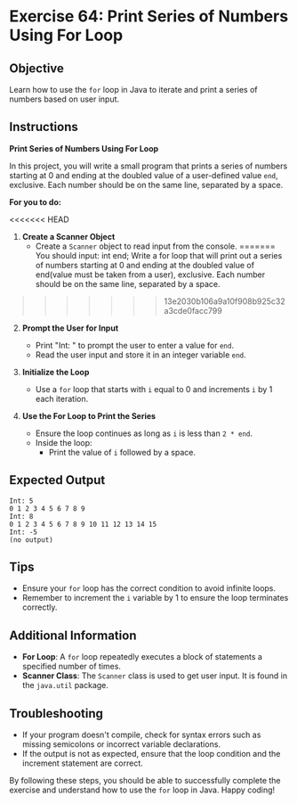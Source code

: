 # Exercise 64: Print Series of Numbers Using For Loop

## Objective
Learn how to use the `for` loop in Java to iterate and print a series of numbers based on user input.

## Instructions

**Print Series of Numbers Using For Loop**

In this project, you will write a small program that prints a series of numbers starting at 0 and ending at the doubled value of a user-defined value `end`, exclusive. Each number should be on the same line, separated by a space.

**For you to do:**

<<<<<<< HEAD
1. **Create a Scanner Object**
    - Create a `Scanner` object to read input from the console.
=======
You should input:
int end;
Write a for loop that will print out a series of numbers 
starting at 0 and ending at the doubled value of
end(value must be taken from a user), exclusive.
Each number should be on the same line, separated by a space.
>>>>>>> 13e2030b106a9a10f908b925c32a3cde0facc799

2. **Prompt the User for Input**
    - Print "Int: " to prompt the user to enter a value for `end`.
    - Read the user input and store it in an integer variable `end`.

3. **Initialize the Loop**
    - Use a `for` loop that starts with `i` equal to 0 and increments `i` by 1 each iteration.

4. **Use the For Loop to Print the Series**
    - Ensure the loop continues as long as `i` is less than `2 * end`.
    - Inside the loop:
        - Print the value of `i` followed by a space.

## Expected Output
```
Int: 5
0 1 2 3 4 5 6 7 8 9
Int: 8
0 1 2 3 4 5 6 7 8 9 10 11 12 13 14 15
Int: -5
(no output)
```

## Tips
- Ensure your `for` loop has the correct condition to avoid infinite loops.
- Remember to increment the `i` variable by 1 to ensure the loop terminates correctly.

## Additional Information
- **For Loop**: A `for` loop repeatedly executes a block of statements a specified number of times.
- **Scanner Class**: The `Scanner` class is used to get user input. It is found in the `java.util` package.

## Troubleshooting
- If your program doesn't compile, check for syntax errors such as missing semicolons or incorrect variable declarations.
- If the output is not as expected, ensure that the loop condition and the increment statement are correct.

By following these steps, you should be able to successfully complete the exercise and understand how to use the `for` loop in Java. Happy coding!
